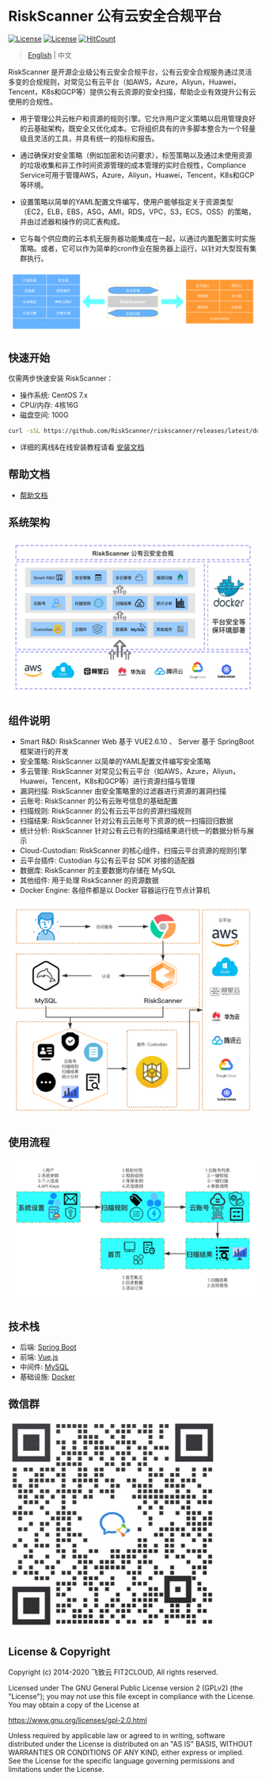 # RiskScanner 公有云安全合规平台

[![License](https://img.shields.io/badge/license-Apache%202-blue.svg)](https://www.apache.org/licenses/LICENSE-2.0)
[![License](https://img.shields.io/badge/License-Apache%202.0-red)](https://img.shields.io/badge/License-Apache%202.0-red)
[![HitCount](http://hits.dwyl.com/fit2cloudrd/fit2clolud20-risk-service.svg)](http://hits.dwyl.com/fit2cloudrd/fit2clolud20-risk-service.svg)

> [English](README_EN.md) | 中文

RiskScanner 是开源企业级公有云安全合规平台，公有云安全合规服务通过灵活多变的合规规则，对常见公有云平台（如AWS，Azure，Aliyun，Huawei，Tencent，K8s和GCP等）提供公有云资源的安全扫描，帮助企业有效提升公有云使用的合规性。

- 用于管理公共云帐户和资源的规则引擎。它允许用户定义策略以启用管理良好的云基础架构，既安全又优化成本。它将组织具有的许多脚本整合为一个轻量级且灵活的工具，并具有统一的指标和报告。

- 通过确保对安全策略（例如加密和访问要求），标签策略以及通过未使用资源的垃圾收集和非工作时间资源管理的成本管理的实时合规性，Compliance Service可用于管理AWS，Azure，Aliyun，Huawei，Tencent，K8s和GCP等环境。

- 设置策略以简单的YAML配置文件编写，使用户能够指定关于资源类型（EC2，ELB，EBS，ASG，AMI，RDS，VPC，S3，ECS，OSS）的策略，并由过滤器和操作的词汇表构成。

- 它与每个供应商的云本机无服务器功能集成在一起，以通过内置配置实时实施策略。或者，它可以作为简单的cron作业在服务器上运行，以针对大型现有集群执行。

![产品的功能域能力](./frontend/src/assets/img/readme/产品的功能域能力.png)

## 快速开始

仅需两步快速安装 RiskScanner：
  * 操作系统: CentOS 7.x
  * CPU/内存: 4核16G
  * 磁盘空间: 100G
      
```sh
curl -sSL https://github.com/RiskScanner/riskscanner/releases/latest/download/quick_start.sh | sh
```

* 详细的离线&在线安装教程请看 [安装文档](https://rs-docs.fit2cloud.com/quick_start/)

## 帮助文档

- [帮助文档](https://rs-docs.fit2cloud.com/)

## 系统架构

![runoob](./frontend/src/assets/img/readme/system-arch.png)

## 组件说明
- Smart R&D: RiskScanner Web 基于 VUE2.6.10 、 Server 基于 SpringBoot 框架进行的开发
- 安全策略: RiskScanner 以简单的YAML配置文件编写安全策略
- 多云管理: RiskScanner 对常见公有云平台（如AWS，Azure，Aliyun，Huawei，Tencent，K8s和GCP等）进行资源扫描与管理
- 漏洞扫描: RiskScanner 由安全策略里的过滤器进行资源的漏洞扫描
- 云账号: RiskScanner 的公有云账号信息的基础配置
- 扫描规则: RiskScanner 的公有云云平台的资源扫描规则
- 扫描结果: RiskScanner 针对公有云云账号下资源的统一扫描回归数据
- 统计分析: RiskScanner 针对公有云已有的扫描结果进行统一的数据分析与展示
- Cloud-Custodian: RiskScanner 的核心组件，扫描云平台资源的规则引擎
- 云平台插件: Custodian 与公有云平台 SDK 对接的适配器
- 数据库: RiskScanner 的主要数据均存储在 MySQL
- 其他组件: 用于处理 RiskScanner 的资源数据
- Docker Engine: 各组件都是以 Docker 容器运行在节点计算机

![组件说明](./frontend/src/assets/img/readme/components.png)

## 使用流程

![runoob](./frontend/src/assets/img/readme/process.png)

## 技术栈

- 后端: [Spring Boot](https://www.tutorialspoint.com/spring_boot/spring_boot_introduction.htm)
- 前端: [Vue.js](https://vuejs.org/)
- 中间件: [MySQL](https://www.mysql.com/)
- 基础设施: [Docker](https://www.docker.com/)

## 微信群

![wechat-group](./frontend/src/assets/img/readme/group.png)

## License & Copyright

Copyright (c) 2014-2020 飞致云 FIT2CLOUD, All rights reserved.

Licensed under The GNU General Public License version 2 (GPLv2)  (the "License"); you may not use this file except in compliance with the License. You may obtain a copy of the License at

https://www.gnu.org/licenses/gpl-2.0.html

Unless required by applicable law or agreed to in writing, software distributed under the License is distributed on an "AS IS" BASIS, WITHOUT WARRANTIES OR CONDITIONS OF ANY KIND, either express or implied. See the License for the specific language governing permissions and limitations under the License.
